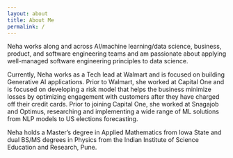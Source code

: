 ```yaml
---
layout: about
title: About Me
permalink: /
---
```


Neha works along and across AI/machine learning/data science, business, product, and software engineering teams and am passionate about applying well-managed software engineering principles to data science.

Currently, Neha works as a Tech lead at Walmart and is focused on building Generative AI applications. Prior to Walmart, she worked at Capital One and is focused on developing a risk model that helps the business minimize losses by optimizing engagement with customers after they have charged off their credit cards. Prior to joining Capital One, she worked at Snagajob and Optimus, researching and implementing a wide range of ML solutions from NLP models to US elections forecasting.

Neha holds a Master’s degree in Applied Mathematics from Iowa State and dual BS/MS degrees in Physics from the Indian Institute of Science Education and Research, Pune.
